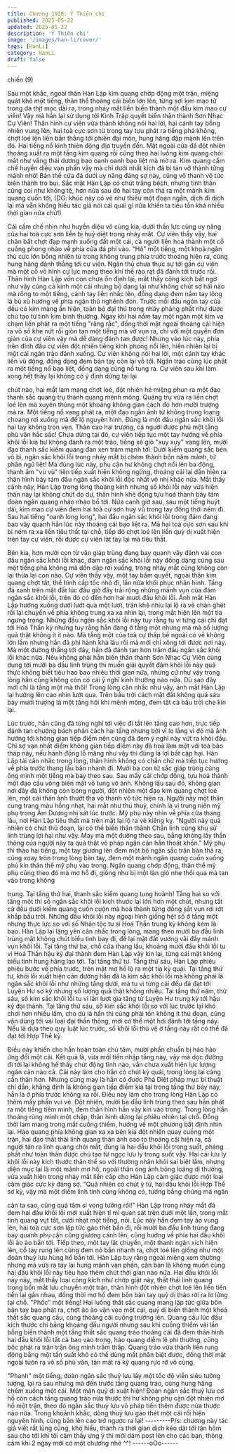 ```yaml
---
title: Chương 1918: Ỷ Thiên chi
published: 2025-05-22
updated: 2025-05-22
description: 'Ỷ Thiên chi'
image: '/images/han-li/cover/'
tags: [HanLi]
category: HanLi
draft: false
---
```


chiến (9)

Sau một khắc, ngoài thân Hàn Lập kim quang chớp động một
trận, miệng quát khẽ một tiếng, thân thể thoáng cái biến lớn lên,
từng sợi kim mao từ trong da thịt mọc dài ra, trong nháy mắt liền
biến thành một đầu kim mao cự viên!
Vậy mà hắn lại sử dụng tới Kinh Trập quyết biến thân thành Sơn
Nhạc Cự Viên!
Thân hình cự viên vừa thành không nói hai lời, hai cánh tay bỗng
nhiên vung lên, hai toà cực sơn từ trong tay tựu phát ra tiếng phá
không, chợt loé lên liền bắn thẳng tới phiến đại môn, hung hăng
đập mạnh lên trên đó.
Hai tiếng nổ kinh thiên động địa truyền đến.
Mặt ngoài cửa đá đột nhiên thoáng xuất ra một tầng kim quang rồi
cũng theo hai luồng kim quang chói mắt như vầng thái dương bạo
oanh oanh bạo liệt mà mở ra.
Kim quang cấm chế huyền diệu vạn phần vậy mà chỉ dưới nhất
kích đã bị tán vỡ thành từng mảnh nhỏ!
Bản thể cửa đá dưới uy năng đáng sợ này, cũng vô thanh vô tức
biến thành tro bụi.
Sắc mặt Hàn Lập có chút trắng bệch, nhưng tinh thần cũng coi
như không tệ, hơn nữa sau đó hai tay còn thả ra một mảnh kim
quang cuốn tới, (DG: khúc này có vẻ như thiếu một đoạn ngắn,
dịch đi dịch lại mà vẫn không hiểu tác giả nói cái quái gì nữa
khiến ta tiêu tốn khá nhiều thời gian nữa chứ!)

Cái cấm chế nhìn như huyền diệu vô cùng kia, dưới thần lực cùng
uy năng của hai toà cực sơn liền bị huỷ diệt trong nháy mắt.
Cự viên thấy vậy, hai chân bất chợt đạp mạnh xuống đất một cái,
cả người liền hoá thành một cỗ cuồng phong nhào về phía cửa đá
phi vào.
"Hô" một tiếng, một khoả ngân thủ cực lớn bỗng nhiên từ trong
không trung phía trước thoáng hiện ra, cũng hung hăng đánh
thẳng tới cự viên.
Ngân thủ chưa thực sự tới gần cự viên mà một cỗ vô hình cự lực
mang theo khí thế rào rạt đã đánh tới trước rồi.
Thân hình Hàn Lập vốn còn chưa ổn định lại, mắt thấy công kích
bất ngờ như vậy cũng cả kinh một cái nhưng bộ dạng lại như
không chút sợ hãi nào mà rống to một tiếng, cánh tay liền nhấc
lên, đồng dạng đem nắm tay lông lá bù xù hướng về phía ngân
thủ nghênh đón.
Trước mỗi đầu ngón tay của đều có kim mang ẩn hiện, toàn bộ
đại thủ trong nháy phảng phất như được chú tạo từ tinh kim bình
thường.
Ngay khi hai nắm tay một ngân một kim va chạm liền phát ra một
tiếng "răng rắc", đồng thời mặt ngoài thoáng cái hiện ra vô số khe
nứt rồi giòn tan một tiếng mà vỡ vụn ra, chỉ với một quyền đơn
giản của cự viên vậy mà dễ dàng đánh tan được!
Nhưng vào lúc này, phía trên đỉnh đầu cự viên đột nhiên tiếng
kình phong nổi lên, hiển nhiên lại bị một cái ngân trảo đánh
xuống.
Cự viên không nói hai lời, một cánh tay khác liền vũ động, đồng
dạng đem bàn tay còn lại vỗ tới.
Ngân trảo cùng lúc phát ra một tiếng nổ bạo liệt, đồng dạng cũng
nổ tung ra.
Cự viên sau khi làm xong hết thảy lại không có ý định dừng tại lại

chút nào, hai mắt lam mang chợt loé, đột nhiên hé miệng phun ra
một đạo thanh sắc quang trụ thanh quang mênh mông.
Quang trụ vừa ra liền chợt loé lên mà xuyên thủng một khoảng
không gian cách đó hơn mười trượng mà ra.
Một tiếng nổ vang phát ra, một đạo ngân ảnh từ không trung
loạng choạng rơi xuống mà để lộ nguyên hình.
Đúng là một đầu ngân sắc khôi lỗi hai tay không trọn vẹn.
Thân cao hai trượng, cả người được phủ một tầng phù văn hắc
sắc!
Chưa dừng tại đó, cự viên tiếp tục một tay hướng về phía khôi lỗi
kia hư không đánh ra một trảo, tiếng xé gió "xuy xuy" vang lên,
mười đạo thanh sắc kiếm quang đan xen trảm mạnh tới.
Dưới kiếm quang sắc bén vô bì, ngân sắc khôi lỗi trong nháy mắt
bị chém thành bốn năm mảnh, tứ phân ngũ liệt!
Mà đúng lúc này, phụ cận hư không chợt nổi lên ba động, thanh
âm "vù vù" liên tiếp xuất hiện không ngừng, thoáng cái lại dần
hiện ra thân hình bảy tám đầu ngân sắc khôi lỗi độc nhất vô nhị
khác nữa.
Mắt thấy cảnh này, Hàn Lập trong lòng thoáng kinh nhưng số khôi
lỗi này vừa hiện thân này lại không chút do dự, thân hình khẽ
động tựu hoá thành bảy tám đoàn ngân quang nháo nhào bổ tới.
Nửa canh giờ sau, sau một tiếng huýt dài, kim mao cự viên đem
hai toà cự sơn huy vũ trong tay đồng thời ném đi.
Sau hai tiếng "oanh long long", hai đầu ngân sắc khôi lỗi trong
đám đang bao vây quanh hắn lúc này thoáng cái bạo liệt ra.
Mà hai toà cực sơn sau khi bị ném ra xa liền tiêu thất tại chỗ, tiếp
đó chợt loé lên liền quỷ dị xuất hiện trên tay cự viên, rồi được cự
viên lật tay lại mà tiêu thất.

Bên kia, hơn mười con tử văn giáp trùng đang bay quanh vây
đánh vài con đầu ngân sắc khôi lỗi khác, đám ngân sắc khôi lỗi
này đồng dạng cũng sau một tiếng phá không mà dồn dập rơi
xuống, trong nháy mắt cũng không còn lại thừa lại con nào.
Cự viên thấy vậy, một tay bấm quyết, ngoài thân kim quang chợt
tắt, thể hình cấp tốc nhỏ đi, lần nữa khôi phục nhân hình.
Tầng đá xanh trên mặt đất lúc đầu giờ đây trải rộng những mảnh
vụn của đám ngân sắc khôi lỗi, trên đó có đến hơn hai mươi đầu
khôi lỗi.
Ánh mắt Hàn Lập hướng xuống dưới lướt qua một lượt, trán khẽ
nhíu lại lộ ra vẻ chán ghét rồi lại chuyển về phía không trung xa
xa nhìn lại, trong mắt hiện lên một tia ngưng trọng.
Những đầu ngân sắc khôi lỗi này tuy rằng tu vi từng cái chỉ đạt tới
Hoá Thần kỳ nhưng tuy rằng hắn đang ở tầng một nhưng mà mà
số lượng quả thật không ít ít nào.
Mà tầng một của toà cự tháp bề ngoài có vẻ không lớn lắm nhưng
hắn đã phi hành khá lâu rồi mà mới chỉ xông tới được nơi này.
Mà một đường thẳng tới đây, hắn đã đánh tan hơn trăm đầu ngân
sắc khôi lỗi khác nữa.
Nếu không phải hắn biến thân thành Sơn Nhạc Cự Viên cùng
dụng tới mười ba đầu linh trùng thì muốn giải quyết đám khôi lỗi
này quả thực không biết tiêu hao bao nhiêu thời gian nữa, nhưng
cứ như vậy trong lòng hắn cũng không còn có cái ý nghĩ kinh
thường nào nữa.
Dù sao đây mới chỉ là tầng một mà thôi!
Trong lòng cân nhắc như vậy, ánh mắt Hàn Lập lại hướng lên cao
nhìn lướt qua.
Trên bầu trời cách mặt đất không quá sáu bảy mươi trượng là
một tầng hôi khí mênh mông, đem tất cả bầu trời che kín lại.

Lúc trước, hắn cũng đã từng nghĩ tới việc đi tắt lên tầng cao hơn,
trực tiếp đánh tan chướng bách phân cách hai tầng nhưng bởi vì
lo lắng vì đó mà ảnh hướng tới không gian tiếp điểm nên cũng đã
đem ý nghĩ này vứt ra khỏi đầu.
Chỉ sợ vạn nhất điểm không gian tiếp điểm này đã hoà làm một
với toà bảo tháp này, nếu hành động lỗ mãng như vậy thì đúng là
lợi bất cập hại.
Hàn Lập tái cân nhắc trong lòng, thân hình không có chần chừ mà
tiếp tục hướng về phía trước thang lầu bắn nhanh đi.
Mười ba con tử sắc giáp trùng cũng ông minh một tiếng mà bay
theo sau.
Sau mấy cái chớp động, tựu hoá thành một đạo cầu vồng biến
mất vô tung vô ảnh.
Không lâu sau đó, không gian nơi đây đã không còn bóng người,
đột nhiên một đạo kim quang chợt loé lên, một cái thân ảnh thướt
tha vô thanh vô tức hiện ra.
Người này một thân cung trang màu hồng nhạt, hai mắt như thu
thuỷ, chính là vị trung niên mỹ phụ trong Âm Dương nhị sát lúc
trước.
Mỹ phụ này nhìn về phía cửa thang lầu, nơi Hàn Lập tiêu thất mà
trên mặt lại lộ ra vẻ kiêng kỵ.
"Người này quả nhiên có chút thủ đoạn, lại có thể biến thân thành
Chân linh cùng khu sử linh trùng lợi hại như vậy. May mà một
đường theo sau, bằng không lấy thần thông của người này ta quả
thật vô pháp ngăn cản hắn thoát khốn."
Mỹ phụ thì thào hai tiếng, một tay giương lên đem một bộ ngân
sắc trận bàn thả ra, cũng xoay tròn trong lòng bàn tay, đem một
mảnh ngân quang cuốn xuống phủ kín thân thể mỹ phụ vào trong.
Ngân quang chớp động, thân thể mỹ phụ cũng theo đó mà mơ hồ
đi, giống như bị một làn gió nhẹ thổi qua mà tan vào trong không

trung.
Tại tầng thứ hai, thanh sắc kiếm quang tung hoành!
Tầng hai so với tầng một thì số ngân sắc khôi lỗi kích thước lại
lớn hơn một chút, nhưng tất cả đều dưới kiếm quang cuồn cuộn
mà hoá thành từng đống sắt vụn rơi rớt khắp bầu trời.
Những đầu khôi lỗi này ngoại hình giống hệt số ở tầng một nhưng
thực lực so với số Nhân tộc tu sĩ Hoá Thần trung kỳ không kém là
bao.
Hàn Lập lại lặng yên cân nhắc trong lòng, mang theo mười ba
đầu linh trùng mặt không chút biểu tình bay đi, để lại mặt đất
vương vãi đầy mảnh vụn khôi lỗi.
Tại tầng thứ ba, chỗ cửa thang lầu, khoảng mười đầu khôi lỗi tu vi
Hoá Thần hậu kỳ đại thành đem Hàn Lập vây kín lại, từng cái mặt
không biểu tình hung hăng lao tới.
Tại tầng thứ tư.
Tầng thứ sáu, Hàn Lập phiêu phiêu bước về phía trước, trên mặt
mơ hồ lộ ra một tia kỳ quái.
Tại tầng thứ tư, khôi lỗi xuất hiện cản đường hắn đã là kim sắc
khôi lỗi mà không phải là ngân sắc khôi lỗi như những tầng dưới,
mà tu vi từng cái đều đã đạt tới Luyện Hư sơ kỳ nhưng số lượng
quả thật không nhiều.
Tại tầng thứ năm, thứ sáu, số kim sắc khôi lỗi tu vi lần lượt gia
tăng từ Luyện Hư trung kỳ tới hậu kỳ đại thành.
Tại tầng thứ sáu, số kim sắc khôi lỗi so với lúc trước lại khó chơi
hơn nhiều lắm, cho dù là hắn thì cũng phải tốn không ít thủ đoạn,
cũng vận dùng tới vài loại đại thần thông, mới có thể một hơi
đánh tới tầng này.
Nếu là dựa theo quy luật lúc trước, số khôi lỗi thủ vệ ở tầng này
rất có thể đã đạt tới Hợp Thể kỳ.

Điều này khiến cho hắn hoàn toàn chú tâm, mười phần chuẩn bị
hảo hảo ứng đối một cái.
Kết quả là, vừa mới tiến nhập tầng này, vậy mà dọc đường đi tới
lại không hề thấy chút động tĩnh nào, vẫn chưa xuất hiện lực
lượng ngăn cản nào cả.
Cái này làm cho hắn có chút kỳ quái, trong lòng lại càng cẩn thận
hơn.
Nhưng cũng may là hắn có được Phá Diệt pháp mục bí thuật chỉ
dẫn, khẳng định là không gian tiếp điểm kia tại trong tầng thứ bảy
này, hẳn là ở phía trước không xa rồi.
Điều này làm cho trong lòng Hàn Lập có thêm mấy phần vui vẻ.
Đột nhiên, mười ba đầu linh trùng theo sau hắn phát ra một tiếng
tiêm minh, đem thân hình hắn vây kín vào trong.
Trong lòng hắn thoáng rùng mình một chập, thân hình dừng lại
phiêu nhiên tại chỗ.
Đồng thời lam mang trong mắt cuồng thiểm, hướng về một
phương bất định nhìn lại.
Hào quang phía không gian xa xa bên kia đột nhiên quay cuồng
một trận, hai đạo thất thải linh quang thân ảnh cao to thoáng cái
hiện ra, cả người tản ra linh quang chói mắt, đúng là hai đầu khôi
lỗi trong suốt, phảng phất như toàn thân được chú tạo từ ngọc
lưu ly trong suốt vậy.
Hai cái lưu ly khôi lỗi này kích thước thân thể so với thường nhân
khôi sai biệt lắm, nhưng diện mục lại là một mảnh mơ hồ, ngoài
thân óng ánh bóng loáng dị thường, vừa xuất hiện trong nháy mắt
liền cấp cho Hàn Lập cảm giác được một loại cảm giác cực kỳ
đáng sợ.
"Quả nhiên có chút ý tứ, hai đầu khôi lỗi Hợp Thể sơ kỳ, vậy mà
một điểm linh tính cũng không có, tưởng bằng chúng mà ngăn

cản ta sao, cũng quá tâm si vọng tưởng rồi!"
Hàn Lập trong nháy mắt đã đem hai đầu khôi lỗi mới xuất hiện tỉ
mỉ quan sát trên dưới một lần, trong mắt tinh quang vụt tắt, cười
nhạt một tiếng, nói.
Lúc này hắn đem tay áo vung lên, hai toà cực sơn lập tức gào
thét bắn đi, rồi mười ba đầu linh trùng đang bay quanh phụ cận
cũng giương cánh lên, cũng hướng về phía hai đầu khôi lỗi ào ào
bắn tới.
Tiếp theo, một tay lật chuyển, một thanh ngân xích hiện lên, cổ
tay rung lên cũng đem nó bắn nhanh ra, chợt loé lên giống như
một đoàn thuỷ lưu hùng hổ bắn tới.
Hàn Lập tuy rằng ngoài miệng xem thường nhưng mà vừa ra tay
lại hung mãnh vạn phần, căn bản là không muốn cùng hai đầu
khôi lỗi này tiêu hao thêm chút thời gian nào nữa.
Hai đầu khôi lỗi này này, mắt thấy loại công kích như chớp giật
này, thất thải linh quang trong bốn mắt lưu chuyển một trận, thân
hình đột nhiên chợt loé lên liền tiến tiến lại gần nhau, đồng thời
mơ hồ đem bốn bàn tay quỷ dị tháo rời ra lơ lửng tại chỗ.
"Phốc" một tiếng!
Hai luồng thất sắc quang mang lập tức giữa bốn bàn tay bạo phát
ra, chợt ào ào vặn vẹo một cái, quỷ dị biến thành một khoả thất
sắc quang cầu, cũng thoáng cái cuồng trướng lên.
Quang cầu lúc đầu kích thước chỉ bằng khoảng đầu người nhưng
sau khi cuồng thiểm vài lần bỗng biến thành một tầng thất sắc
quang tráo thoáng cái đã đem thân hình hai đầu khôi lỗi tất cả bao
vào trong, hào quang diễm lệ phi thường, cũng bộc phát ra trận
trận ông minh trầm thấp.
Quang tráo vừa thành liền rung động bằng một tần suất khó có
thể dùng mắt phân biệt được, đồng thời mặt ngoài tuôn ra vô số
phù văn, tản mát ra kỳ quang rực rỡ vô cùng.

"Phanh" một tiếng, đoàn ngân sắc thuỷ lưu lấy một tốc độ viễn
siêu tưởng tượng, lại ra sau nhưng mà đến trước tầng quang
tráo, cũng hung hăng chém xuống một cái.
Một màn quỷ dị xuất hiện!
Đoàn ngân sắc thuỷ lưu cơ hồ còn cách tầng quang tráo nửa
thước thì hư không phụ cận đột nhiên mơ hồ một trận, theo đó
ngân sắc thuỷ lưu vô pháp tiến thêm được nửa thước nào nữa.
Trong khoảnh khắc, dòng thuỷ lưu gào thét một cái rồi hiện
nguyên hình, cũng bắn lên cao trở ngược ra lại!
---------P/s: chương này tác giả viết rất lủng củng, khó hiểu, thành ra thời
gian dịch kéo dài tới tận hôm sau cho tới khi tôi cảm thấy ưng ý
thì mới dám post lên cho các bạn, thông cảm khi 2 ngày mới có
một chương nhé ^^!
------oOo------
